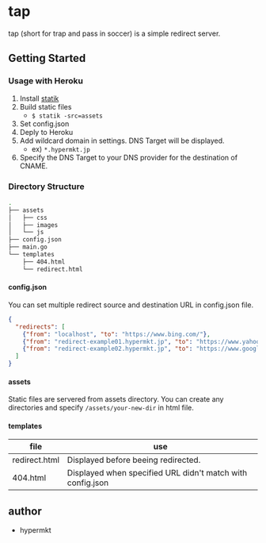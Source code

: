 # tap 
tap (short for trap and pass in soccer) is a simple redirect server.

## Getting Started

### Usage with Heroku
1. Install [statik](https://github.com/rakyll/statik)
1. Build static files
    * `$ statik -src=assets`
1. Set config.json
1. Deply to Heroku
1. Add wildcard domain in settings. DNS Target will be displayed. 
    * ex) `*.hypermkt.jp`
1. Specify the DNS Target to your DNS provider for the destination of CNAME.

### Directory Structure

```sh
.
├── assets
│   ├── css
│   ├── images
│   └── js
├── config.json
├── main.go
└── templates
    ├── 404.html
    └── redirect.html
```

#### config.json

You can set multiple redirect source and destination URL in config.json file.

```json
{
  "redirects": [
    {"from": "localhost", "to": "https://www.bing.com/"},
    {"from": "redirect-example01.hypermkt.jp", "to": "https://www.yahoo.co.jp/"},
    {"from": "redirect-example02.hypermkt.jp", "to": "https://www.google.co.jp/"}
  ]
}
```

#### assets

Static files are servered from assets directory. You can create any directories and specify `/assets/your-new-dir` in html file.

#### templates

file|use
---|---
redirect.html|Displayed before beeing redirected.
404.html|Displayed when specified URL didn't match with config.json

## author
* hypermkt
